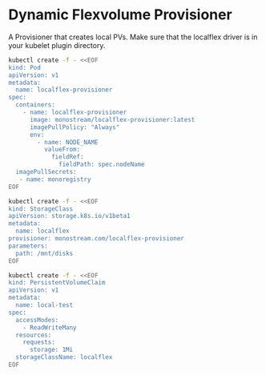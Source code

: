 # Dynamic Flexvolume Provisioner

A Provisioner that creates local PVs. Make sure that the localflex driver is in your kubelet plugin directory.

```bash
kubectl create -f - <<EOF
kind: Pod
apiVersion: v1
metadata:
  name: localflex-provisioner
spec:
  containers:
    - name: localflex-provisioner
      image: monostream/localflex-provisioner:latest
      imagePullPolicy: "Always"
      env:
        - name: NODE_NAME
          valueFrom:
            fieldRef:
              fieldPath: spec.nodeName
  imagePullSecrets:
   - name: monoregistry
EOF
```

```bash
kubectl create -f - <<EOF
kind: StorageClass
apiVersion: storage.k8s.io/v1beta1
metadata:
  name: localflex
provisioner: monostream.com/localflex-provisioner
parameters:
  path: /mnt/disks
EOF
```

```bash
kubectl create -f - <<EOF
kind: PersistentVolumeClaim
apiVersion: v1
metadata:
  name: local-test
spec:
  accessModes:
    - ReadWriteMany
  resources:
    requests:
      storage: 1Mi
  storageClassName: localflex
EOF
```